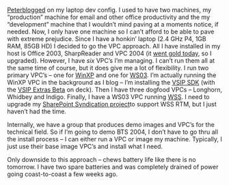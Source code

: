 [Peter](http://www.peterprovost.org/weblog/)[blogged](http://www.peterprovost.org/weblog/permalink.aspx?guid=7aba5a3a-547d-45c4-a0b4-eb7e2853950d)
on my laptop dev config. I used to have two machines, my “production”
machine for email and other office productivity and the my “development”
machine that I wouldn’t mind paving at a moments notice, if needed. Now,
I only have one machine so I can’t afford to be able to pave with
extreme prejudice. Since I have a honkin’ laptop (2.4 GHz P4, 1GB RAM,
85GB HD) I decided to go the VPC approach. All I have installed in my
host is Office 2003, SharpReader and VPC 2004 (it [went gold
today](http://www.microsoft.com/presspass/press/2003/nov03/11-10VPC2004RTMPR.asp),
so I upgraded). However, I have *six* VPC’s I’m managing. I can’t run
them all at the same time of course, but it does give me a lot of
flexibility. I run two primary VPC’s – one for
[WinXP](http://www.microsoft.com/windowsxp) and one for
[WS03](http://www.microsoft.com/windowsserver2003/default.mspx). I’m
actually running the WinXP VPC in the background as I blog – I’m
installing the [VSIP SDK](http://www.vsipdev.com) (with the [VSIP Extras
Beta](http://www.vsipdev.com/extrasbeta/default.aspx) on deck). Then I
have three dogfood VPCs – Longhorn, Whidbey and Indigo. Finally, I have
a WS03 VPC running
[WSS](http://www.microsoft.com/windowsserver2003/default.mspx). I need
to upgrade my [SharePoint Syndication
project](prj_sharepointsynd.aspx)to support WSS RTM, but I just haven’t
had the time.

Internally, we have a group that produces demo images and VPC’s for the
technical field. So if I’m going to demo BTS 2004, I don’t have to go
thru all the install process – I can either run a VPC or image my
machine. Typically, I just use their base image VPC’s and install what I
need.

Only downside to this approach – chews battery life like there is no
tomorrow. I have two spare batteries and was completely drained of power
going coast-to-coast a few weeks ago.
